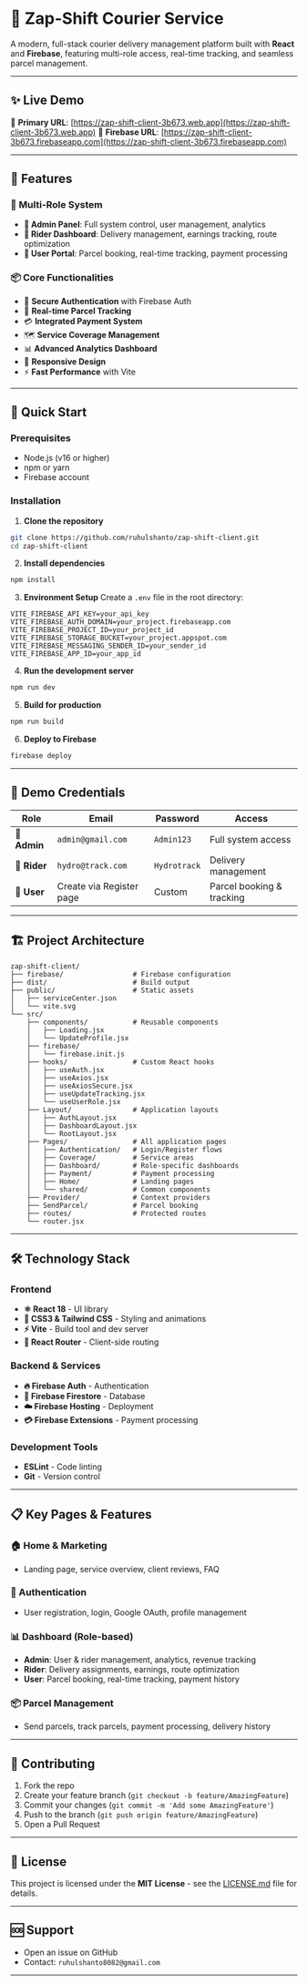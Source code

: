 # 🚀 Zap-Shift Courier Service

A modern, full-stack courier delivery management platform built with **React** and **Firebase**, featuring multi-role access, real-time tracking, and seamless parcel management.

---

## ✨ Live Demo

🔗 **Primary URL**: [https://zap-shift-client-3b673.web.app](https://zap-shift-client-3b673.web.app)
🔗 **Firebase URL**: [https://zap-shift-client-3b673.firebaseapp.com](https://zap-shift-client-3b673.firebaseapp.com)

---

## 🎯 Features

### 👥 Multi-Role System

* **👑 Admin Panel**: Full system control, user management, analytics
* **🚴 Rider Dashboard**: Delivery management, earnings tracking, route optimization
* **👤 User Portal**: Parcel booking, real-time tracking, payment processing

### 📦 Core Functionalities

* 🔐 **Secure Authentication** with Firebase Auth
* 📍 **Real-time Parcel Tracking**
* 💳 **Integrated Payment System**
* 🗺️ **Service Coverage Management**
* 📊 **Advanced Analytics Dashboard**
* 📱 **Responsive Design**
* ⚡ **Fast Performance** with Vite

---

## 🚀 Quick Start

### Prerequisites

* Node.js (v16 or higher)
* npm or yarn
* Firebase account

### Installation

1. **Clone the repository**

```bash
git clone https://github.com/ruhulshanto/zap-shift-client.git
cd zap-shift-client
```

2. **Install dependencies**

```bash
npm install
```

3. **Environment Setup**
   Create a `.env` file in the root directory:

```env
VITE_FIREBASE_API_KEY=your_api_key
VITE_FIREBASE_AUTH_DOMAIN=your_project.firebaseapp.com
VITE_FIREBASE_PROJECT_ID=your_project_id
VITE_FIREBASE_STORAGE_BUCKET=your_project.appspot.com
VITE_FIREBASE_MESSAGING_SENDER_ID=your_sender_id
VITE_FIREBASE_APP_ID=your_app_id
```

4. **Run the development server**

```bash
npm run dev
```

5. **Build for production**

```bash
npm run build
```

6. **Deploy to Firebase**

```bash
firebase deploy
```

---

## 🔐 Demo Credentials

| Role         | Email                    | Password     | Access                    |
| ------------ | ------------------------ | ------------ | ------------------------- |
| **👑 Admin** | `admin@gmail.com`        | `Admin123`   | Full system access        |
| **🚴 Rider** | `hydro@track.com`        | `Hydrotrack` | Delivery management       |
| **👤 User**  | Create via Register page | Custom       | Parcel booking & tracking |

---

## 🏗️ Project Architecture

```text
zap-shift-client/
├── firebase/                 # Firebase configuration
├── dist/                     # Build output
├── public/                   # Static assets
│   ├── serviceCenter.json
│   └── vite.svg
└── src/
    ├── components/           # Reusable components
    │   ├── Loading.jsx
    │   └── UpdateProfile.jsx
    ├── firebase/
    │   └── firebase.init.js
    ├── hooks/                # Custom React hooks
    │   ├── useAuth.jsx
    │   ├── useAxios.jsx
    │   ├── useAxiosSecure.jsx
    │   ├── useUpdateTracking.jsx
    │   └── useUserRole.jsx
    ├── Layout/               # Application layouts
    │   ├── AuthLayout.jsx
    │   ├── DashboardLayout.jsx
    │   └── RootLayout.jsx
    ├── Pages/                # All application pages
    │   ├── Authentication/   # Login/Register flows
    │   ├── Coverage/         # Service areas
    │   ├── Dashboard/        # Role-specific dashboards
    │   ├── Payment/          # Payment processing
    │   ├── Home/             # Landing pages
    │   └── shared/           # Common components
    ├── Provider/             # Context providers
    ├── SendParcel/           # Parcel booking
    ├── routes/               # Protected routes
    └── router.jsx
```

---

## 🛠️ Technology Stack

### Frontend

* **⚛️ React 18** - UI library
* **🎨 CSS3 & Tailwind CSS** - Styling and animations
* **⚡ Vite** - Build tool and dev server
* **🔄 React Router** - Client-side routing

### Backend & Services

* **🔥 Firebase Auth** - Authentication
* **📡 Firebase Firestore** - Database
* **☁️ Firebase Hosting** - Deployment
* **💳 Firebase Extensions** - Payment processing

### Development Tools

* **ESLint** - Code linting
* **Git** - Version control

---

## 📋 Key Pages & Features

### 🏠 Home & Marketing

* Landing page, service overview, client reviews, FAQ

### 🔐 Authentication

* User registration, login, Google OAuth, profile management

### 📊 Dashboard (Role-based)

* **Admin**: User & rider management, analytics, revenue tracking
* **Rider**: Delivery assignments, earnings, route optimization
* **User**: Parcel booking, real-time tracking, payment history

### 📦 Parcel Management

* Send parcels, track parcels, payment processing, delivery history

---

## 🤝 Contributing

1. Fork the repo
2. Create your feature branch (`git checkout -b feature/AmazingFeature`)
3. Commit your changes (`git commit -m 'Add some AmazingFeature'`)
4. Push to the branch (`git push origin feature/AmazingFeature`)
5. Open a Pull Request

---

## 📄 License

This project is licensed under the **MIT License** - see the [LICENSE.md](LICENSE.md) file for details.

---

## 🆘 Support

* Open an issue on GitHub
* Contact: `ruhulshanto8082@gmail.com`

---

